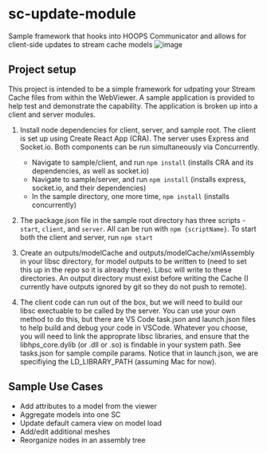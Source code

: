 # sc-update-module
Sample framework that hooks into HOOPS Communicator and allows for client-side updates to stream cache models
![image](https://user-images.githubusercontent.com/21211945/158120133-15eb6450-5bf7-400d-83e8-cb51c6001f63.png)


## Project setup

This project is intended to be a simple framework for udpating your Stream Cache files from within the WebViewer. A sample application is provided to help test and demonstrate the capability. The application is broken up into a client and server modules. 

1. Install node dependencies for client, server, and sample root. The client is set up using Create React App (CRA). The server uses Express and Socket.io. Both components can be run simultaneously via Concurrently. 
    - Navigate to sample/client, and run `npm install` (installs CRA and its dependencies, as well as socket.io)
    - Navigate to sample/server, and run `npm install` (installs express, socket.io, and their dependencies)
    - In the sample directory, one more time, `npm install` (installs concurrently)

2. The package.json file in the sample root directory has three scripts - `start`, `client`, and `server`. All can be run with `npm {scriptName}`.  To start both the client and server, run `npm start`

3. Create an outputs/modelCache and outputs/modelCache/xmlAssembly in your libsc directory, for model outputs to be written to (need to set this up in the repo so it is already there).  Libsc will write to these directories. An output directory must exist before writing the Cache (I currently have outputs ignored by git so they do not push to remote).


4. The client code can run out of the box, but we will need to build our libsc exectuable to be called by the server. You can use your own method to do this, but there are VS Code task.json and launch.json files to help build and debug your code in VSCode. Whatever you choose, you will need to link the approprate libsc libraries, and ensure that the libhps_core.dylib (or .dll or .so) is findable in your system path. See tasks.json for sample compile params. Notice that in launch.json, we are specifiying the LD_LIBRARY_PATH (assuming Mac for now).


## Sample Use Cases
 - Add attributes to a model from the viewer
 - Aggregate models into one SC
 - Update default camera view on model load
 - Add/edit additional meshes
 - Reorganize nodes in an assembly tree
